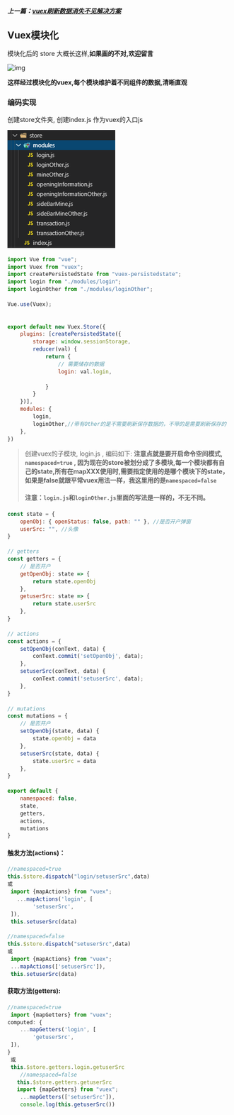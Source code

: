 ##### 上一篇：[vuex刷新数据消失不见解决方案](https://www.jianshu.com/p/7fb432e7594e)

## Vuex模块化

模块化后的 store 大概长这样,**如果画的不对,欢迎留言**

![img](https://img2018.cnblogs.com/blog/1496926/201908/1496926-20190828202329005-520612227.png)

**这样经过模块化的vuex,每个模块维护着不同组件的数据,清晰直观**

### 编码实现

创建store文件夹, 创建index.js 作为vuex的入口js

![](.\img\vuex.png)

```js
import Vue from "vue";
import Vuex from "vuex";
import createPersistedState from "vuex-persistedstate";
import login from "./modules/login";
import loginOther from "./modules/loginOther";

Vue.use(Vuex);


export default new Vuex.Store({
    plugins: [createPersistedState({
        storage: window.sessionStorage,
        reducer(val) {
            return {
                // 需要储存的数据
                login: val.login,
               
            }
        }
    })],
    modules: {
        login,
        loginOther,//带有Other的是不需要刷新保存数据的，不带的是需要刷新保存的
    },
})
```

> 创建vuex的子模块, login.js , 编码如下: **注意点就是要开启命令空间模式, `namespaced=true` , 因为现在的store被划分成了多模块,每一个模块都有自己的state,所有在mapXXX使用时,需要指定使用的是哪个模块下的state，如果是false就跟平常vuex用法一样，我这里用的是`namespaced=false`**
>
> #### 注意：`login.js`和`loginOther.js`里面的写法是一样的，不无不同。

```js
const state = {
    openObj: { openStatus: false, path: "" }, //是否开户弹窗
    userSrc: "", //头像
}

// getters
const getters = {
    // 是否开户
    getOpenObj: state => {
        return state.openObj
    },
    getuserSrc: state => {
        return state.userSrc
    },
}

// actions
const actions = {
    setOpenObj(conText, data) {
        conText.commit('setOpenObj', data);
    },
    setuserSrc(conText, data) {
        conText.commit('setuserSrc', data);
    },
}

// mutations
const mutations = {
    // 是否开户
    setOpenObj(state, data) {
        state.openObj = data
    },
    setuserSrc(state, data) {
        state.userSrc = data
    },
}

export default {
    namespaced: false,
    state,
    getters,
    actions,
    mutations
}
```

#### 触发方法(actions)：

````js
//namespaced=true
this.$store.dispatch("login/setuserSrc",data)
或
 import {mapActions} from "vuex";
   ...mapActions('login', [
        'setuserSrc',
 ]),
 this.setuserSrc(data)

//namespaced=false
this.$store.dispatch("setuserSrc",data)
或
 import {mapActions} from "vuex";
 ...mapActions(['setuserSrc']),
 this.setuserSrc(data)
````

#### 获取方法(getters):

```js
//namespaced=true
 import {mapGetters} from "vuex";
computed: {
    ...mapGetters('login', [
        'getuserSrc',
 ]),
}
 或
 this.$store.getters.login.getuserSrc
    //namespaced=false
   this.$store.getters.getuserSrc
   import {mapGetters} from "vuex";
    ...mapGetters(['setuserSrc']),
    console.log(this.getuserSrc())
```

